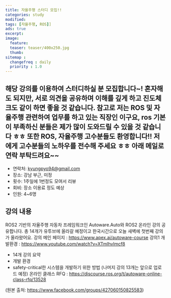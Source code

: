```yaml
---
title: 자율주행 스터디 모집!!
categories: study
modified: 
tags: [자율주행, ROS]]
ads: true
excerpt:
image:
  feature:
  teaser: teaser/400x250.jpg
  thumb:
sitemap :
  changefreq : daily
  priority : 1.0
---
```

해당 강의를 이용하여 스터디하실 분 모집합니다~!
혼자해도 되지만, 서로 의견을 공유하며 이해를 깊게 하고 진도체크도 같이 하면 좋을 것 같습니다.
참고로 저는 ROS 및 자율주행 관련하여 업무를 하고 있는 직장인 이구요, ros 기본이 부족하신 분들은 제가 많이 도와드릴 수 있을 것 같습니다 ㅎㅎ
또한 ROS, 자율주행 고수분들도 환영합니다!! 저에게 고수분들의 노하우를 전수해 주세요 ㅎㅎ
아래 메일로 연락 부탁드려요~~
---
* 연락처: kyungpyo94@gmail.com
* 장소: 강남 부근, 미정
* 횟수: 1주일에 1번정도 모여서 리뷰
* 회비: 장소 이용료 정도 예상
* 인원: 4~6명

## 강의 내용

ROS2 기반의 자율주행 자동차 프레임워크인 Autoware.Auto와 ROS2 온라인 강의 공유합니다. 총 14개가 유투브에 올라갈 예정이고 한국시간으로 오늘 새벽에 첫번째 강의가 올라왔어요.
강의 메인 페이지 : https://www.apex.ai/autoware-course
강의1 개발환경 : https://www.youtube.com/watch?v=XTmlhvlmcf8
- 14개 강의 요약
- 개발 환경
- safety-critical한 시스템을 개발하기 위한 방법
(나머지 강의 13개는 앞으로 업로드 예정)
온라인 클래스 RFQ : https://discourse.ros.org/t/autoware-online-class-rfq/13528

(원본 출처: https://www.facebook.com/groups/427060150825583)
